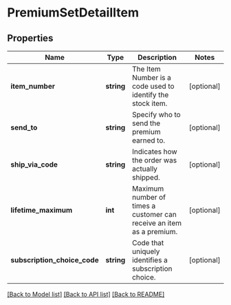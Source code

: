 # PremiumSetDetailItem

## Properties
Name | Type | Description | Notes
------------ | ------------- | ------------- | -------------
**item_number** | **string** | The Item Number is a code used to identify the stock item. | [optional] 
**send_to** | **string** | Specify who to send the premium earned to. | [optional] 
**ship_via_code** | **string** | Indicates how the order was actually shipped. | [optional] 
**lifetime_maximum** | **int** | Maximum number of times a customer can receive an item as a premium. | [optional] 
**subscription_choice_code** | **string** | Code that uniquely identifies a subscription choice. | [optional] 

[[Back to Model list]](../README.md#documentation-for-models) [[Back to API list]](../README.md#documentation-for-api-endpoints) [[Back to README]](../README.md)


